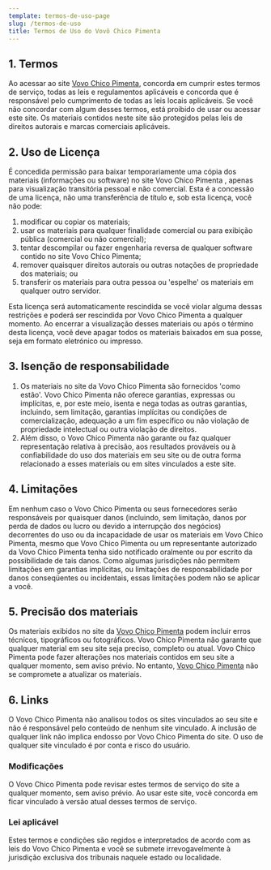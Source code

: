 ```yaml
---
template: termos-de-uso-page
slug: /termos-de-uso
title: Termos de Uso do Vovô Chico Pimenta
---
```


<h2>1. Termos</h2>            <p>Ao acessar ao site <a href='https://vovochicopimenta.cyou/' rel="nofollown noopener noreferrer">Vovo Chico Pimenta</a>, concorda em cumprir estes termos de serviço, todas as leis e regulamentos aplicáveis ​​e concorda que é responsável pelo cumprimento de todas as leis locais aplicáveis. Se você não concordar com algum                desses termos, está proibido de usar ou acessar este site. Os materiais contidos neste site são protegidos pelas leis de direitos autorais e marcas comerciais aplicáveis.</p>            <h2>2. Uso de Licença</h2>            <p>É concedida permissão para baixar temporariamente uma cópia dos materiais (informações ou software) no site Vovo Chico Pimenta , apenas para visualização transitória pessoal e não comercial. Esta é a concessão de uma licença, não uma transferência de título e,                sob esta licença, você não pode: </p>            <ol>            <li>modificar ou copiar os materiais;  </li>            <li>usar os materiais para qualquer finalidade comercial ou para exibição pública (comercial ou não comercial);  </li>            <li>tentar descompilar ou fazer engenharia reversa de qualquer software contido no site Vovo Chico Pimenta;  </li>            <li>remover quaisquer direitos autorais ou outras notações de propriedade dos materiais; ou  </li>            <li>transferir os materiais para outra pessoa ou 'espelhe' os materiais em qualquer outro servidor.</li>            </ol>            <p>Esta licença será automaticamente rescindida se você violar alguma dessas restrições e poderá ser rescindida por Vovo Chico Pimenta a qualquer momento. Ao encerrar a visualização desses materiais ou após o término desta licença, você deve apagar todos os materiais                baixados em sua posse, seja em formato eletrónico ou impresso.</p>            <h2>3. Isenção de responsabilidade</h2>            <ol>            <li>Os materiais no site da Vovo Chico Pimenta são fornecidos 'como estão'. Vovo Chico Pimenta não oferece garantias, expressas ou implícitas, e, por este meio, isenta e nega todas as outras garantias, incluindo, sem limitação, garantias implícitas ou condições de comercialização,            adequação a um fim específico ou não violação de propriedade intelectual ou outra violação de direitos. </li>            <li>Além disso, o Vovo Chico Pimenta não garante ou faz qualquer representação relativa à precisão, aos resultados prováveis ​​ou à confiabilidade do uso dos            materiais em seu site ou de outra forma relacionado a esses materiais ou em sites vinculados a este site.</li>            </ol>            <h2>4. Limitações</h2>            <p>Em nenhum caso o Vovo Chico Pimenta ou seus fornecedores serão responsáveis ​​por quaisquer danos (incluindo, sem limitação, danos por perda de dados ou lucro ou devido a interrupção dos negócios) decorrentes do uso ou da incapacidade de usar os materiais em Vovo Chico Pimenta,                mesmo que Vovo Chico Pimenta ou um representante autorizado da Vovo Chico Pimenta tenha sido notificado oralmente ou por escrito da possibilidade de tais danos. Como algumas jurisdições não permitem limitações em garantias implícitas, ou limitações de responsabilidade                por danos conseqüentes ou incidentais, essas limitações podem não se aplicar a você.</p>            <h2>5. Precisão dos materiais</h2>            <p>Os materiais exibidos no site da <a href='https://vovochicopimenta.cyou/' rel="nofollown noopener noreferrer">Vovo Chico Pimenta</a> podem incluir erros técnicos, tipográficos ou fotográficos. Vovo Chico Pimenta não garante que qualquer material em seu site seja preciso, completo ou atual. Vovo Chico Pimenta pode fazer alterações nos materiais contidos em seu                site a qualquer momento, sem aviso prévio. No entanto, <a href='https://vovochicopimenta.cyou/' rel="nofollown noopener noreferrer">Vovo Chico Pimenta</a> não se compromete a atualizar os materiais.</p>            <h2>6. Links</h2>            <p>O Vovo Chico Pimenta não analisou todos os sites vinculados ao seu site e não é responsável pelo conteúdo de nenhum site vinculado. A inclusão de qualquer link não implica endosso por Vovo Chico Pimenta do site. O uso de qualquer site vinculado é por conta e risco do usuário.</p>            </p>            <h3>Modificações</h3>            <p>O Vovo Chico Pimenta pode revisar estes termos de serviço do site a qualquer momento, sem aviso prévio. Ao usar este site, você concorda em ficar vinculado à versão atual desses termos de serviço.</p>            <h3>Lei aplicável</h3>            <p>Estes termos e condições são regidos e interpretados de acordo com as leis do Vovo Chico Pimenta e você se submete irrevogavelmente à jurisdição exclusiva dos tribunais naquele estado ou localidade.</p>